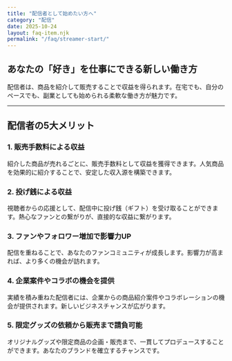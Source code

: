 ```yaml
---
title: "配信者として始めたい方へ"
category: "配信"
date: 2025-10-24
layout: faq-item.njk
permalink: "/faq/streamer-start/"
---
```


## あなたの「好き」を仕事にできる新しい働き方

配信者は、商品を紹介して販売することで収益を得られます。在宅でも、自分のペースでも、副業としても始められる柔軟な働き方が魅力です。

---

## 配信者の5大メリット

### 1. 販売手数料による収益

紹介した商品が売れるごとに、販売手数料として収益を獲得できます。人気商品を効果的に紹介することで、安定した収入源を構築できます。

### 2. 投げ銭による収益

視聴者からの応援として、配信中に投げ銭（ギフト）を受け取ることができます。熱心なファンとの繋がりが、直接的な収益に繋がります。

### 3. ファンやフォロワー増加で影響力UP

配信を重ねることで、あなたのファンコミュニティが成長します。影響力が高まれば、より多くの機会が訪れます。

### 4. 企業案件やコラボの機会を提供

実績を積み重ねた配信者には、企業からの商品紹介案件やコラボレーションの機会が提供されます。新しいビジネスチャンスが広がります。

### 5. 限定グッズの依頼から販売まで請負可能

オリジナルグッズや限定商品の企画・販売まで、一貫してプロデュースすることができます。あなたのブランドを確立するチャンスです。
